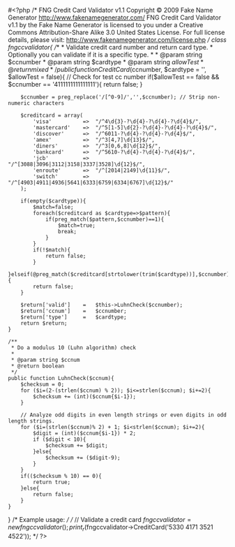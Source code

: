 #<?php
/*
FNG Credit Card Validator v1.1
Copyright © 2009 Fake Name Generator <http://www.fakenamegenerator.com/>
FNG Credit Card Validator v1.1 by the Fake Name Generator is licensed to you
under a Creative Commons Attribution-Share Alike 3.0 United States License.
For full license details, please visit:
http://www.fakenamegenerator.com/license.php
*/
class fngccvalidator{
	/**
	 * Validate credit card number and return card type.
	 * Optionally you can validate if it is a specific type.
	 *
	 * @param string $ccnumber
	 * @param string $cardtype
	 * @param string $allowTest
	 * @return mixed
	 */
	public function CreditCard($ccnumber, $cardtype = '', $allowTest = false){
		// Check for test cc number
		if($allowTest == false && $ccnumber == '4111111111111111'){
			return false;
		}
		
		$ccnumber = preg_replace('/[^0-9]/','',$ccnumber); // Strip non-numeric characters
		
		$creditcard = array(
			'visa'			=>	"/^4\d{3}-?\d{4}-?\d{4}-?\d{4}$/",
			'mastercard'	=>	"/^5[1-5]\d{2}-?\d{4}-?\d{4}-?\d{4}$/",
			'discover'		=>	"/^6011-?\d{4}-?\d{4}-?\d{4}$/",
			'amex'			=>	"/^3[4,7]\d{13}$/",
			'diners'		=>	"/^3[0,6,8]\d{12}$/",
			'bankcard'		=>	"/^5610-?\d{4}-?\d{4}-?\d{4}$/",
			'jcb'			=>	"/^[3088|3096|3112|3158|3337|3528]\d{12}$/",
			'enroute'		=>	"/^[2014|2149]\d{11}$/",
			'switch'		=>	"/^[4903|4911|4936|5641|6333|6759|6334|6767]\d{12}$/"
		);
		
		if(empty($cardtype)){
			$match=false;
			foreach($creditcard as $cardtype=>$pattern){
				if(preg_match($pattern,$ccnumber)==1){
					$match=true;
					break;
				}
			}
			if(!$match){
				return false;
			}
		}elseif(@preg_match($creditcard[strtolower(trim($cardtype))],$ccnumber)==0){
			return false;
		}		
		
		$return['valid']	=	$this->LuhnCheck($ccnumber);
		$return['ccnum']	=	$ccnumber;
		$return['type']		=	$cardtype;
		return $return;
	}
	
	/**
	 * Do a modulus 10 (Luhn algorithm) check
	 *
	 * @param string $ccnum
	 * @return boolean
	 */
	public function LuhnCheck($ccnum){
		$checksum = 0;
		for ($i=(2-(strlen($ccnum) % 2)); $i<=strlen($ccnum); $i+=2){
			$checksum += (int)($ccnum{$i-1});
		}
		
		// Analyze odd digits in even length strings or even digits in odd length strings.
		for ($i=(strlen($ccnum)% 2) + 1; $i<strlen($ccnum); $i+=2){
			$digit = (int)($ccnum{$i-1}) * 2;
			if ($digit < 10){
				$checksum += $digit;
			}else{
				$checksum += ($digit-9);
			}
		}
		if(($checksum % 10) == 0){
			return true; 
		}else{
			return false;
		}
	}
	
}
/* Example usage: */
/*
// Validate a credit card
$fngccvalidator = new fngccvalidator();
print_r($fngccvalidator->CreditCard('5330 4171 3521 4522'));
*/
?>
